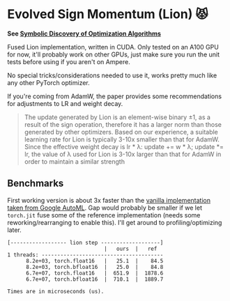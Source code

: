 # Evolved Sign Momentum (Lion) 😾

**See [Symbolic Discovery of Optimization Algorithms](https://arxiv.org/pdf/2302.06675.pdf)**

Fused Lion implementation, written in CUDA. Only tested on an A100 GPU for now,
it'll probably work on other GPUs, just make sure you run the unit tests before
using if you aren't on Ampere.

No special tricks/considerations needed to use it, works pretty much like
any other PyTorch optimizer.

If you're coming from AdamW, the paper provides some recommendations for
adjustments to LR and weight decay.

> The update generated by Lion is an element-wise binary ±1,
as a result of the sign operation, therefore it has a larger norm than
those generated by other optimizers. Based on our experience, a suitable
learning rate for Lion is typically 3-10x smaller than that for AdamW.
Since the effective weight decay is lr * λ: update += w * λ; update *= lr,
the value of λ used for Lion is 3-10x larger than that for AdamW in order
to maintain a similar strength

## Benchmarks
First working version is about 3x faster than the
[vanilla implementation taken from Google AutoML](https://github.com/google/automl/blob/master/lion/lion_pytorch.py).
Gap would probably be smaller if we let `torch.jit` fuse some of the reference
implementation (needs some reworking/rearranging to enable this).
I'll get around to profiling/optimizing later.
```
[------------------ lion step -------------------]
                               |   ours  |   ref
1 threads: ---------------------------------------
      8.2e+03, torch.float16   |   25.1  |    84.5
      8.2e+03, torch.bfloat16  |   25.0  |    84.8
      6.7e+07, torch.float16   |  651.9  |  1878.6
      6.7e+07, torch.bfloat16  |  710.1  |  1889.7

Times are in microseconds (us).
```
